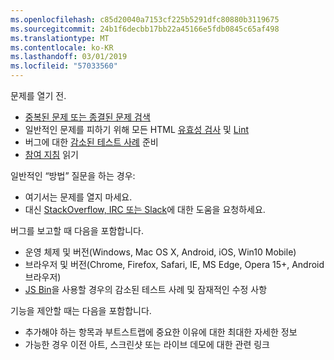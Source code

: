 ```yaml
---
ms.openlocfilehash: c85d20040a7153cf225b5291dfc80880b3119675
ms.sourcegitcommit: 24b1f6decbb17bb22a45166e5fdb0845c65af498
ms.translationtype: MT
ms.contentlocale: ko-KR
ms.lasthandoff: 03/01/2019
ms.locfileid: "57033560"
---
```

문제를 열기 전.

- [중복된 문제 또는 종결된 문제 검색](https://github.com/twbs/bootstrap/issues?utf8=%E2%9C%93&q=is%3Aissue)
- 일반적인 문제를 피하기 위해 모든 HTML [유효성 검사](http://validator.w3.org/nu/) 및 [Lint](https://github.com/twbs/bootlint#in-the-browser)
- 버그에 대한 [감소된 테스트 사례](https://css-tricks.com/reduced-test-cases/) 준비
- [참여 지침](https://github.com/twbs/bootstrap/blob/master/CONTRIBUTING.md) 읽기

일반적인 “방법” 질문을 하는 경우:

- 여기서는 문제를 열지 마세요.
- 대신 [StackOverflow, IRC 또는 Slack](https://github.com/twbs/bootstrap/blob/master/README.md#community)에 대한 도움을 요청하세요.

버그를 보고할 때 다음을 포함합니다.

- 운영 체제 및 버전(Windows, Mac OS X, Android, iOS, Win10 Mobile)
- 브라우저 및 버전(Chrome, Firefox, Safari, IE, MS Edge, Opera 15+, Android 브라우저)
- [JS Bin](https://jsbin.com)을 사용할 경우의 감소된 테스트 사례 및 잠재적인 수정 사항

기능을 제안할 때는 다음을 포함합니다.

- 추가해야 하는 항목과 부트스트랩에 중요한 이유에 대한 최대한 자세한 정보
- 가능한 경우 이전 아트, 스크린샷 또는 라이브 데모에 대한 관련 링크
